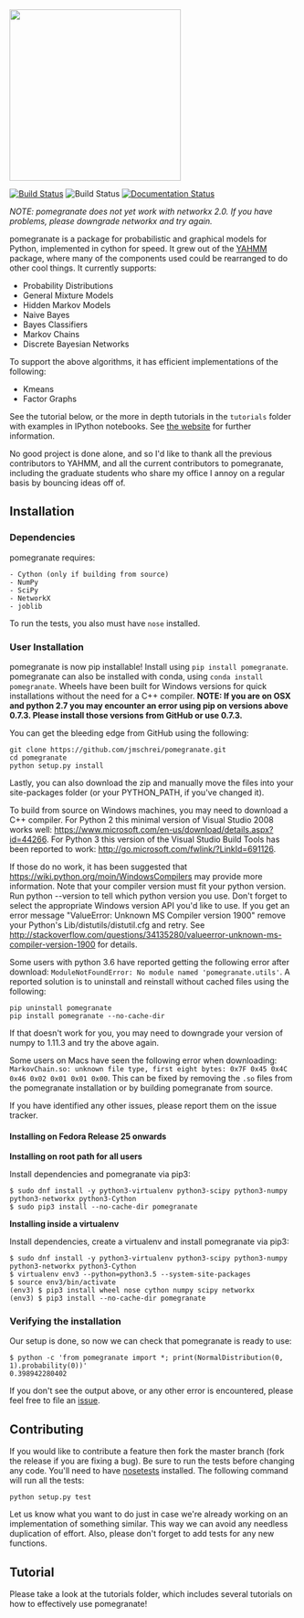 <img src="https://github.com/jmschrei/pomegranate/blob/master/docs/logo/pomegranate-logo.png" width=300>

[![Build Status](https://travis-ci.org/jmschrei/pomegranate.svg?branch=master)](https://travis-ci.org/jmschrei/pomegranate) ![Build Status](https://ci.appveyor.com/api/projects/status/github/jmschrei/pomegranate?svg=True) [![Documentation Status](https://readthedocs.org/projects/pomegranate/badge/?version=latest)](http://pomegranate.readthedocs.io/en/latest/?badge=latest)

*NOTE: pomegranate does not yet work with networkx 2.0. If you have problems, please downgrade networkx and try again.*

pomegranate is a package for probabilistic and graphical models for Python, implemented in cython for speed. It grew out of the [YAHMM](https://github.com/jmschrei/yahmm) package, where many of the components used could be rearranged to do other cool things. It currently supports:

* Probability Distributions
* General Mixture Models
* Hidden Markov Models
* Naive Bayes
* Bayes Classifiers
* Markov Chains
* Discrete Bayesian Networks

To support the above algorithms, it has efficient implementations of the following:

* Kmeans
* Factor Graphs

See the tutorial below, or the more in depth tutorials in the `tutorials` folder with examples in IPython notebooks. See [the website](http://pomegranate.readthedocs.org/en/latest/) for further information.

No good project is done alone, and so I'd like to thank all the previous contributors to YAHMM, and all the current contributors to pomegranate, including the graduate students who share my office I annoy on a regular basis by bouncing ideas off of.
## Installation

### Dependencies

pomegranate requires:

```
- Cython (only if building from source)
- NumPy
- SciPy
- NetworkX
- joblib
```

To run the tests, you also must have `nose` installed.

### User Installation

pomegranate is now pip installable! Install using `pip install pomegranate`. pomegranate can also be installed with conda, using `conda install pomegranate`. Wheels have been built for Windows versions for quick installations without the need for a C++ compiler. **NOTE: If you are on OSX and python 2.7 you may encounter an error using pip on versions above 0.7.3. Please install those versions from GitHub or use 0.7.3.**

You can get the bleeding edge from GitHub using the following:

```
git clone https://github.com/jmschrei/pomegranate.git
cd pomegranate
python setup.py install
```

Lastly, you can also download the zip and manually move the files into your site-packages folder (or your PYTHON_PATH, if you've changed it).

To build from source on Windows machines, you may need to download a C++ compiler. For Python 2 this minimal version of Visual Studio 2008 works well: https://www.microsoft.com/en-us/download/details.aspx?id=44266. For Python 3 this version of the Visual Studio Build Tools has been reported to work: http://go.microsoft.com/fwlink/?LinkId=691126. 

If those do no work, it has been suggested that https://wiki.python.org/moin/WindowsCompilers may provide more information. Note that your compiler version must fit your python version. Run python --version to tell which python version you use. Don't forget to select the appropriate Windows version API you'd like to use. If you get an error message "ValueError: Unknown MS Compiler version 1900" remove your Python's Lib/distutils/distutil.cfg and retry. See http://stackoverflow.com/questions/34135280/valueerror-unknown-ms-compiler-version-1900 for details.

Some users with python 3.6 have reported getting the following error after download: `ModuleNotFoundError: No module named 'pomegranate.utils'`. A reported solution is to uninstall and reinstall without cached files using the following:

```
pip uninstall pomegranate
pip install pomegranate --no-cache-dir
```

If that doesn't work for you, you may need to downgrade your version of numpy to 1.11.3 and try the above again. 

Some users on Macs have seen the following error when downloading: `MarkovChain.so: unknown file type, first eight bytes: 0x7F 0x45 0x4C 0x46 0x02 0x01 0x01 0x00`. This can be fixed by removing the `.so` files from the pomegranate installation or by building pomegranate from source.

If you have identified any other issues, please report them on the issue tracker.

#### Installing on Fedora Release 25 onwards

**Installing on root path for all users**

Install dependencies and pomegranate via pip3:

```
$ sudo dnf install -y python3-virtualenv python3-scipy python3-numpy python3-networkx python3-Cython
$ sudo pip3 install --no-cache-dir pomegranate 
```

**Installing inside a virtualenv**

Install dependencies, create a virtualenv and install pomegranate via pip3:

```
$ sudo dnf install -y python3-virtualenv python3-scipy python3-numpy python3-networkx python3-Cython
$ virtualenv env3 --python=python3.5 --system-site-packages
$ source env3/bin/activate
(env3) $ pip3 install wheel nose cython numpy scipy networkx
(env3) $ pip3 install --no-cache-dir pomegranate
```

### Verifying the installation

Our setup is done, so now we can check that pomegranate is ready to use:

```
$ python -c 'from pomegranate import *; print(NormalDistribution(0, 1).probability(0))'
0.398942280402
```


If you don't see the output above, or any other error is encountered, please feel free to file an [issue](https://github.com/jmschrei/pomegranate/issues).

## Contributing

If you would like to contribute a feature then fork the master branch (fork the release if you are fixing a bug). Be sure to run the tests before changing any code. You'll need to have [nosetests](https://github.com/nose-devs/nose) installed. The following command will run all the tests:
```
python setup.py test
```
Let us know what you want to do just in case we're already working on an implementation of something similar. This way we can avoid any needless duplication of effort. Also, please don't forget to add tests for any new functions.

## Tutorial

Please take a look at the tutorials folder, which includes several tutorials on how to effectively use pomegranate!
